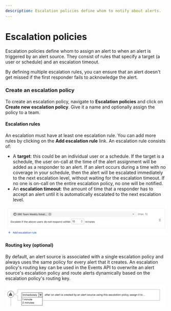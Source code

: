 ```yaml
---
description: Escalation policies define whom to notify about alerts.
---
```


# Escalation policies

Escalation policies define whom to assign an alert to when an alert is triggered by an alert source. They consist of rules that specify a target (a user or schedule) and an escalation timeout.&#x20;

By defining multiple escalation rules, you can ensure that an alert doesn't get missed if the first responder fails to acknowledge the alert.

### Create an escalation policy

To create an escalation policy, navigate to **Escalation policies** and click on **Create new escalation policy**. Give it a name and optionally assign the policy to a team.

#### Escalation rules

An escalation must have at least one escalation rule. You can add more rules by clicking on the **Add escalation rule** link. An escalation rule consists of:

* A **target**: this could be an individual user or a schedule. If the target is a schedule, the user on-call at the time of the alert assignment will be added as a responder to an alert. If an alert occurs during a time with no coverage in your schedule, then the alert will be escalated immediately to the next escalation level, without waiting for the escalation timeout. If no one is on-call on the entire escalation policy, no one will be notified.
* An **escalation timeout**: the amount of time that a responder has to accept an alert until it is automatically escalated to the next escalation level.

![](<../.gitbook/assets/image (1).png>)

#### Routing key (optional)

By default, an alert source is associated with a single escalation policy and always uses the same policy for every alert that it creates. An escalation policy's routing key can be used in the Events API to overwrite an alert source's escalation policy and route alerts dynamically based on the escalation policy's routing key.



![](<../.gitbook/assets/image (8).png>)

